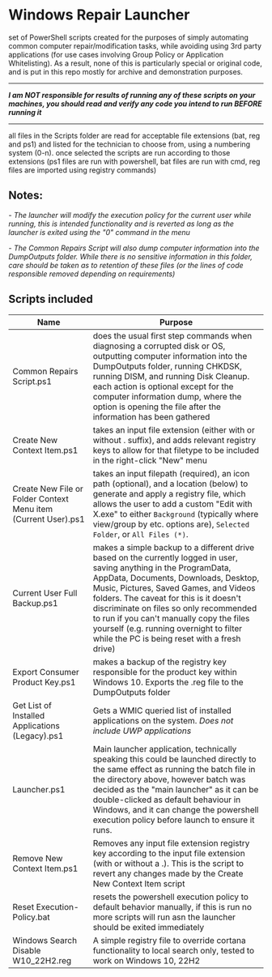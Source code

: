 # Windows Repair Launcher
set of PowerShell scripts created for the purposes of simply automating common computer repair/modification tasks, while avoiding using 3rd party applications (for use cases involving Group Policy or Application Whitelisting). As a result, none of this is particularly special or original code, and is put in this repo mostly for archive and demonstration purposes.

---
**_I am NOT responsible for results of running any of these scripts on your machines, you should read and verify any code you intend to run BEFORE running it_**

---

all files in the Scripts folder are read for acceptable file extensions (bat, reg and ps1) and listed for the technician to choose from, using a numbering system (0-n). once selected the scripts are run according to those extensions (ps1 files are run with powershell, bat files are run with cmd, reg files are imported using registry commands)

## Notes:

_- The launcher will modify the execution policy for the current user while running, this is intended functionality and is reverted as long as the launcher is exited using the "0" command in the menu_

_- The Common Repairs Script will also dump computer information into the DumpOutputs folder. While there is no sensitive information in this folder, care should be taken as to retention of these files (or the lines of code responsible removed depending on requirements)_

## Scripts included
| Name | Purpose |
| ------ | ------- |
| Common Repairs Script.ps1 | does the usual first step commands when diagnosing a corrupted disk or OS, outputting computer information into the DumpOutputs folder, running CHKDSK, running DISM, and running Disk Cleanup. each action is optional except for the computer information dump, where the option is opening the file after the information has been gathered |
| Create New Context Item.ps1 | takes an input file extension (either with or without . suffix), and adds relevant registry keys to allow for that filetype to be included in the right-click "New" menu |
| Create New File or Folder Context Menu item (Current User).ps1 | takes an input filepath (required), an icon path (optional), and a location (below) to generate and apply a registry file, which allows the user to add a custom "Edit with X.exe" to either ```Background``` (typically where view/group by etc. options are), ```Selected Folder```, or ```All Files (*)```.
| Current User Full Backup.ps1 | makes a simple backup to a different drive based on the currently logged in user, saving anything in the ProgramData, AppData, Documents, Downloads, Desktop, Music, Pictures, Saved Games, and Videos folders. The caveat for this is it doesn't discriminate on files so only recommended to run if you can't manually copy the files yourself (e.g. running overnight to filter while the PC is being reset with a fresh drive) |
| Export Consumer Product Key.ps1 | makes a backup of the registry key responsible for the product key within Windows 10. Exports the .reg file to the DumpOutputs folder |
| Get List of Installed Applications (Legacy).ps1 | Gets a WMIC queried list of installed applications on the system. *Does not include UWP applications* |
| Launcher.ps1 | Main launcher application, technically speaking this could be launched directly to the same effect as running the batch file in the directory above, however batch was decided as the "main launcher" as it can be double-clicked as default behaviour in Windows, and it can change the powershell execution policy before launch to ensure it runs. |
| Remove New Context Item.ps1 | Removes any input file extension registry key according to the input file extension (with or without a .). This is the script to revert any changes made by the Create New Context Item script |
| Reset Execution-Policy.bat | resets the powershell execution policy to default behavior manually, if this is run no more scripts will run asn the launcher should be exited immediately |
| Windows Search Disable W10_22H2.reg | A simple registry file to override cortana functionality to local search only, tested to work on Windows 10, 22H2
